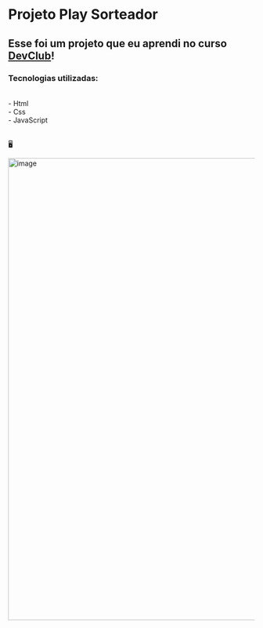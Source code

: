 <h1>Projeto Play Sorteador</h1>

<h2>Esse foi um projeto que eu aprendi no curso <a href="https://rodolfomori.com.br/devclub">DevClub</a>!</h2>
<h3>Tecnologias utilizadas:</h3>
<br>
  - Html 
<br>
  - Css
<br>
  - JavaScript
<br>
<br>

&#128421;

<img width="942" alt="image" src="https://github.com/Thaisa-R/Projeto---6--Sorteador/assets/145076559/60294870-803b-42e4-85de-11eaa73bcc92">
